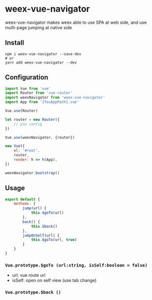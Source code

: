 # weex-vue-navigator

weex-vue-navigator makes weex able to use SPA at web side, and use multi-page jumping at native side

## Install

```
npm i weex-vue-navigator --save-dev
# or
yarn add weex-vue-navigator --dev
```

## Configuration

```js
import Vue from 'vue'
import Router from 'vue-router'
import weexNavigator from 'weex-vue-navigator'
import App from '{YouAppPath}.vue'

Vue.use(Router)

let router = new Router({
    // you config
})

Vue.use(weexNavigator, {router})

new Vue({
    el: '#root',
    router,
    render: h => h(App),
})

weexNavigator.bootstrap()
```

## Usage

```js
export default {
    methods: {
        jump(url) {
            this.$goTo(url)
        },
        back() {
            this.$back()
        },
        jumpOnSelf(url) {
            this.$goTo(url, true)
        }
    }
}
```

### `Vue.prototype.$goTo (url:string, isSelf:boolean = false)`
- url: vue route url
- isSelf: open on self view (use tab change)

### `Vue.prototype.$back ()`